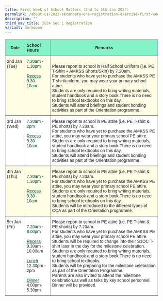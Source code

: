 ```yaml
---
title: First Week of School Matters (2nd to 5th Jan 2024)
permalink: /about-us/2023-secondary-one-registration-exercise/first-week-of-school-matters-3rd-6th-jan-2023/
description: ""
third_nav_title: 2024 Sec 1 Registration
variant: markdown
---
```

<style type="text/css">
.tg  {border-collapse:collapse;border-spacing:0;}
.tg td{border-color:black;border-style:solid;border-width:1px;font-family:Arial, sans-serif;font-size:14px;
  overflow:hidden;padding:10px 5px;word-break:normal;}
.tg th{border-color:black;border-style:solid;border-width:1px;font-family:Arial, sans-serif;font-size:14px;
  font-weight:normal;overflow:hidden;padding:10px 5px;word-break:normal;}
.tg .tg-h8xx{background-color:#FFFDE4;border-color:inherit;color:#004D2E;text-align:left;vertical-align:top}
.tg .tg-b1ai{background-color:#FFFDE4;border-color:inherit;color:#222;text-align:left;vertical-align:top}
.tg .tg-nnw7{background-color:#85F2C7;border-color:inherit;color:#222;font-weight:bold;text-align:left;vertical-align:middle}
.tg .tg-fpqu{background-color:#FFFDE4;border-color:inherit;color:#222;text-align:left;vertical-align:middle}
.tg .tg-lla3{background-color:#85F2C7;border-color:inherit;color:#222;font-weight:bold;text-align:center;vertical-align:middle}
.tg .tg-ats7{background-color:#FFF;border-color:inherit;color:#222;text-align:left;vertical-align:top}
.tg .tg-ioui{background-color:#FFF;border-color:inherit;color:#004D2E;text-align:left;vertical-align:top}
</style>
<table class="tg">
<thead>
  <tr>
    <th class="tg-lla3"><span style="font-weight:bold;color:#222;background-color:#85F2C7">Date</span></th>
    <th class="tg-nnw7"><span style="font-weight:bold;color:#222;background-color:#85F2C7">School Hours</span></th>
    <th class="tg-lla3" colspan="3"><span style="font-weight:bold;color:#222;background-color:#85F2C7">Remarks</span></th>
  </tr>
</thead>
<tbody>
  <tr>
    <td class="tg-b1ai">2nd Jan (Tue)<span style="color:#222;background-color:#FFFDE4"> </span></td>
    <td class="tg-h8xx"><span style="font-weight:400;color:#004D2E">7.20am - </span><br><span style="font-weight:400;color:#004D2E">1.30pm</span><br><br><span style="text-decoration:underline">Recess</span><br>9.30 - 10am <br></td>
    <td class="tg-fpqu" colspan="3"><span style="color:#222;background-color:#FFFDE4">     </span><br>Please report to school in Half School Uniform (i.e. PE T-Shirt + AMKSS Shorts/Skirt) by 7.20am. <br>For students who have yet to purchase the AMKSS PE T-shirt/uniform, you may wear your primary school attire.<br>Students are only required to bring writing materials, student handbook and a story book.There is no need to bring school textbooks on this day.<br>Students will attend briefings and student bonding activities as part of the Orientation programme.</td>
  </tr>
  <tr>
    <td class="tg-ats7">3rd Jan (Wed)<span style="color:#222;background-color:#FFF"> </span></td>
    <td class="tg-ioui"><span style="font-weight:400;color:#004D2E">7.20am - </span><br><span style="font-weight:400;color:#004D2E">2pm</span><br><br><span style="text-decoration:underline">Recess</span><br>9.30 - 10am  </td>
    <td class="tg-ats7" colspan="3">Please report to school in PE attire (i.e. PE T-shirt &amp; PE shorts) by 7.20am.<br>For students who have yet to purchase the AMKSS PE attire, you may wear your primary school PE attire.<br>Students are only required to bring writing materials, student handbook and a story book.There is no need to bring school textbooks on this day.<br>Students will attend briefings and student bonding activities as part of the Orientation programme.    </td>
  </tr>
  <tr>
    <td class="tg-b1ai">4th Jan (Thu)<span style="color:#222;background-color:#FFFDE4"> </span></td>
    <td class="tg-h8xx"><br><span style="font-weight:400;color:#004D2E">7.20am - </span><br><span style="font-weight:400;color:#004D2E">1.30pm</span><br><br><span style="text-decoration:underline">Recess</span><br>9.30 - 10am </td>
    <td class="tg-b1ai" colspan="3">Please report to school in PE attire (i.e. PE T-shirt &amp; PE shorts) by 7.20am.<br>For students who have yet to purchase the AMKSS PE attire, you may wear your primary school PE attire.<br>Students are only required to bring writing materials, student handbook and a story book.There is no need to bring school textbooks on this day.<br>Students will be introduced to the different types of CCA as part of the Orientation programme.     </td>
  </tr>
  <tr>
    <td class="tg-ats7">5th Jan (Fri)<span style="color:#222;background-color:#FFF"> </span></td>
    <td class="tg-ioui"><br><span style="font-weight:400;color:#004D2E">7.20am - </span><br><span style="font-weight:400;color:#004D2E">8.00pm</span><br><br><span style="text-decoration:underline">Recess</span><br><span style="color:#222">9.30am - 10.00am</span><br><br><span style="text-decoration:underline">Lunch</span><br><span style="color:#222">12.30pm - 2pm</span><br><br><span style="text-decoration:underline">Dinner</span><br><span style="color:#222">4.00pm-5.30pm</span></td>
    <td class="tg-ats7" colspan="3">Please report to school in PE attire (i.e. PE T-shirt &amp; PE shorts) by 7.20am.<br>For students who have yet to purchase the AMKSS PE attire, you may wear your primary school PE attire.<br>Students will be required to change into their S1OC T-shirt later in the day for the milestone celebration.<br>Students are only required to bring writing materials, student handbook and a story book.There is no need to bring school textbooks.<br>Students will be preparing for the milestone celebration as part of the Orientation Programme.<br>Parents are also invited to attend the milestone celebration,as well as talks by key school personnel.<br> Dinner will be provided.     </td>
  </tr>
</tbody>
</table>